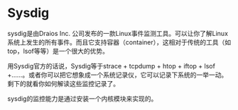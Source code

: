 # 

# Sysdig

sysdig是由Draios Inc. 公司发布的一款Linux事件监测工具。可以让你了解Linux系统上发生的所有事件。而且它支持容器（container），这相对于传统的工具（如top，lsof等等）是一个很大的优势。

用Sysdig官方的话说，Sysdig等于strace + tcpdump + htop + iftop + lsof +......。或者你可以把它想象成一个系统记录仪，它可以记录下系统的一举一动。剩下的就看你如何解读这些监控记录了。

sysdig的监控能力是通过安装一个内核模块来实现的。

